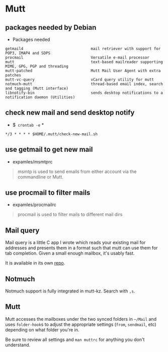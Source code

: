# Mutt

## packages needed by Debian
* Packages needed
```
getmail4                              mail retriever with support for POP3, IMAP4 and SDPS
procmail                              Versatile e-mail processor
mutt                                  text-based mailreader supporting MIME, GPG, PGP and threading
mutt-patched                          Mutt Mail User Agent with extra patches
mutt-vc-query                         vCard query utility for mutt
notmuch-mutt                          thread-based email index, search and tagging (Mutt interface)
libnotify-bin                         sends desktop notifications to a notification daemon (Utilities)
```


## check new mail and send desktop notify
* $` crontab -e` *<br>
```shell
*/3 * * * * $HOME/.mutt/check-new-mail.sh
```


## use getmail to get new mail
* expamles/msmtprc
> msmtp is used to send emails from either account via the commandline
or Mutt.

## use procmail to filter mails
* expamles/procmailrc
> procmail is used to filter mails to different mail dirs

## Mail query
Mail query is a little C app I wrote which reads your existing mail for
addresses and presents them in a format such that mutt can use them for
tab completion. Given a small enough mailbox, it's usably fast.

It is available in its own [repo][].

[repo]: https://github.com/pbrisbin/mail-query

## Notmuch

Notmuch support is fully integrated in mutt-kz. Search with `,s`.

## Mutt

Mutt accesses the mailboxes under the two synced folders in `~/Mail` and
uses `folder-hook`s to adjust the appropriate settings (`from`,
`sendmail`, etc) depending on what folder you're in.

Be sure to review all settings and `man muttrc` for anything you don't
understand.


